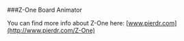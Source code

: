 ###Z-One Board Animator

You can find more info about Z-One here:
[www.pierdr.com](http://www.pierdr.com/Z-One)